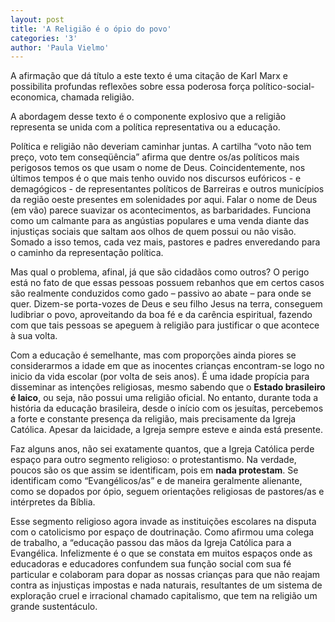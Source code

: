 ```yaml
---
layout: post
title: 'A Religião é o ópio do povo'
categories: '3'
author: 'Paula Vielmo'
---
```


A afirmação que dá título a este texto é uma citação de Karl Marx e possibilita
profundas reflexões sobre essa poderosa força político-social-economica, chamada
religião.

A abordagem desse texto é o componente explosivo que a religião representa se
unida com a política representativa ou a educação.

Política e religião não deveriam caminhar juntas. A cartilha “voto não tem preço,
voto tem conseqüência” afirma que dentre os/as políticos mais perigosos temos os
que usam o nome de Deus. Coincidentemente, nos últimos tempos é o que mais tenho
ouvido nos discursos eufóricos - e demagógicos - de representantes políticos de
Barreiras e outros municípios da região oeste presentes em solenidades por aqui.
Falar o nome de Deus (em vão) parece suavizar os acontecimentos, as barbaridades.
Funciona como um calmante para as angústias populares e uma venda diante das
injustiças sociais que saltam aos olhos de quem possui ou não visão. Somado a
isso temos, cada vez mais, pastores e padres enveredando para o caminho da
representação política.

Mas qual o problema, afinal, já que são cidadãos como outros? O perigo está no
fato de que essas pessoas possuem rebanhos que em certos casos são realmente
conduzidos como gado – passivo ao abate – para onde se quer. Dizem-se porta-vozes
de Deus e seu filho Jesus na terra, conseguem ludibriar o povo, aproveitando da
boa fé e da carência espiritual, fazendo com que tais pessoas se apeguem à
religião para justificar o que acontece à sua volta.

Com a educação é semelhante, mas com proporções ainda piores se considerarmos a
idade em que as inocentes crianças encontram-se logo no inicio da vida escolar
(por volta de seis anos). É uma idade propícia para disseminar as intenções
religiosas, mesmo sabendo que o **Estado brasileiro é laico**, ou seja, não possui
uma religião oficial. No entanto, durante toda a história da educação brasileira,
desde o início com os jesuítas, percebemos a forte e constante presença da
religião, mais precisamente da Igreja Católica. Apesar da laicidade, a Igreja
sempre esteve e ainda está presente.

Faz alguns anos, não sei exatamente quantos, que a Igreja Católica perde espaço
para outro segmento religioso: o protestantismo. Na verdade, poucos são os que
assim se identificam, pois em **nada protestam**. Se identificam como “Evangélicos/as”
e de maneira geralmente alienante, como se dopados por ópio, seguem orientações
religiosas de pastores/as e intérpretes da Bíblia.

Esse segmento religioso agora invade as instituições escolares na disputa com o
catolicismo por espaço de doutrinação. Como afirmou uma colega de trabalho, a
“educação passou das mãos da Igreja Católica para a Evangélica. Infelizmente é o
que se constata em muitos espaços onde as educadoras e educadores confundem sua
função social com sua fé particular e colaboram para dopar as nossas crianças para
que não reajam contra as injustiças impostas e nada naturais, resultantes de um
sistema de exploração cruel e irracional chamado capitalismo, que tem na religião
um grande sustentáculo.

